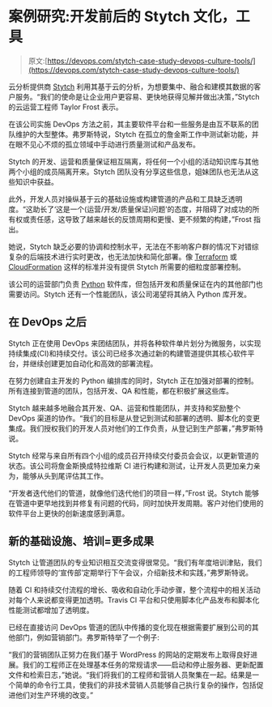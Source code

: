 # 案例研究:开发前后的 Stytch 文化，工具

> 原文:[https://devops.com/stytch-case-study-devops-culture-tools/](https://devops.com/stytch-case-study-devops-culture-tools/)

云分析提供商 [Stytch](http://www.stytch.com/) 利用其基于云的分析，为想要集中、融合和建模其数据的客户服务。“我们的使命是让企业用户更容易、更快地获得见解并做出决策，”Stytch 的云运营工程师 Taylor Frost 表示。

在该公司实施 DevOps 方法之前，其主要软件平台和一些服务是由互不联系的团队维护的大型整体。弗罗斯特说，Stytch 在孤立的詹金斯工作中测试新功能，并在眼不见心不烦的孤立领域中手动进行质量测试和产品发布。

Stytch 的开发、运营和质量保证相互隔离，将任何一个小组的活动知识库与其他两个小组的成员隔离开来。Stytch 团队没有分享这些信息，姐妹团队也无法从这些知识中获益。

此外，开发人员对操纵基于云的基础设施或构建管道的产品和工具缺乏透明度。“这助长了‘这是一个(运营/开发/质量保证)问题’的态度，并阻碍了对成功的所有权或责任感，这导致了越来越长的反馈周期和更慢、更不频繁的构建，”Frost 指出。

她说，Stytch 缺乏必要的协调和控制水平，无法在不影响客户群的情况下对错综复杂的后端技术进行实时更改，也无法加快和简化部署。像 [Terraform](https://www.terraform.io/) 或 [CloudFormation](https://aws.amazon.com/cloudformation/) 这样的标准并没有提供 Stytch 所需要的细粒度部署控制。

该公司的运营部门负责 [Python](https://www.python.org/) 软件库，但包括开发和质量保证在内的其他部门也需要访问。Stytch 还有一个性能团队，该公司渴望将其纳入 Python 库开发。

## 在 DevOps 之后

Stytch 正在使用 DevOps 来团结团队，并将各种软件单片划分为微服务，以实现持续集成(CI)和持续交付。该公司已经多次通过新的构建管道提供其核心软件平台，并继续创建更加自动化和高效的部署流程。

在努力创建自主开发的 Python 编排库的同时，Stytch 正在加强对部署的控制。所有连接到管道的团队，包括开发、QA 和性能，都在积极扩展这些库。

Stytch 越来越多地融合其开发、QA、运营和性能团队，并支持和奖励整个 DevOps 渠道的协作。“我们的目标是从登记到测试和部署的透明、脚本化的变更集成。我们授权我们的开发人员对他们的工作负责，从登记到生产部署，”弗罗斯特说。

Stytch 经常与来自所有四个小组的成员召开持续交付委员会会议，以更新管道的状态。该公司将詹金斯换成特拉维斯 CI 进行构建和测试，让开发人员更加亲力亲为，能够从头到尾评估其工作。

“开发者迭代他们的管道，就像他们迭代他们的项目一样，”Frost 说。Stytch 能够在管道中更早地找到并修复有问题的代码，同时加快开发周期。客户对他们使用的软件平台上更快的创新速度感到满意。

## 新的基础设施、培训=更多成果

Stytch 让管道团队的专业知识相互交流变得很常见。“我们有年度培训津贴，我们的工程师领导的‘宣传部’定期举行下午会议，介绍新技术和实践，”弗罗斯特说。

随着 CI 和持续交付流程的增长、吸收和自动化手动步骤，整个流程中的相关活动对每个人来说都变得更加透明。Travis CI 平台和只使用脚本化产品发布和脚本化性能测试都增加了透明度。

已经在直接访问 DevOps 管道的团队中传播的变化现在根据需要扩展到公司的其他部门，例如营销部门。弗罗斯特举了一个例子:

“我们的营销团队正努力在我们基于 WordPress 的网站的定期发布上取得良好进展。我们的工程师正在处理基本任务的常规请求——启动和停止服务器、更新配置文件和检索日志，”她说。“我们将我们的工程师和营销人员聚集在一起。结果是一个简单的命令行工具，使我们的非技术营销人员能够自己执行复杂的操作，包括促进他们对生产环境的改变。”